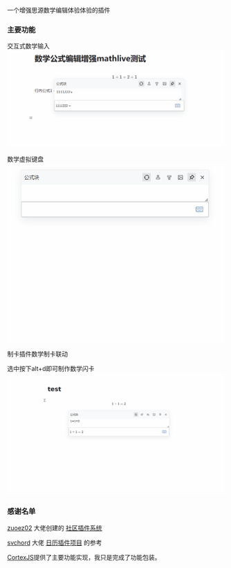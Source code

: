 一个增强思源数学编辑体验体验的插件

### 主要功能
交互式数学输入
![交互式数学输入](img/%E4%BA%A4%E4%BA%92%E5%BC%8F%E6%95%B0%E5%AD%A6%E8%BE%93%E5%85%A5.gif)

数学虚拟键盘
![数学虚拟键盘](img/%E6%95%B0%E5%AD%A6%E8%99%9A%E6%8B%9F%E9%94%AE%E7%9B%98.gif)

制卡插件数学制卡联动

选中按下alt+d即可制作数学闪卡
![Alt text](img/%E9%97%AA%E5%8D%A1%E6%8F%92%E4%BB%B6%E9%9B%86%E6%88%90.gif)

### 感谢名单
[zuoez02](https://github.com/zuoez02) 大佬创建的 [社区插件系统](https://github.com/zuoez02/siyuan-plugin-system)

[svchord](https://github.com/svchord) 大佬 [日历插件项目](https://github.com/svchord/siyuan-arco-calendar) 的参考

[CortexJS](https://cortexjs.io/mathlive/)提供了主要功能实现，我只是完成了功能包装。